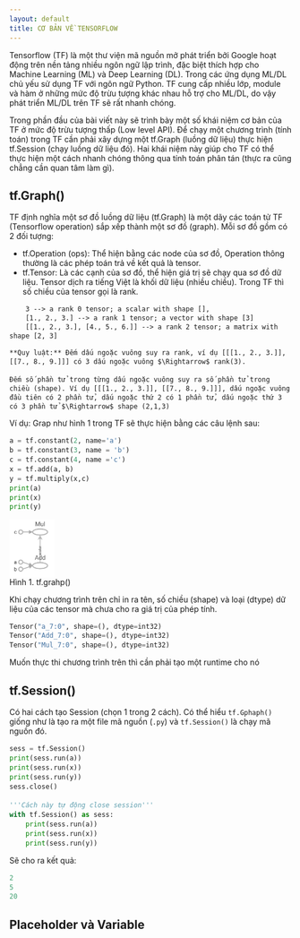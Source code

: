 ```yaml
---
layout: default
title: CƠ BẢN VỀ TENSORFLOW
---
```


Tensorflow (TF) là một thư viện mã nguồn mở phát triển bởi Google hoạt động trên nền tảng nhiều ngôn ngữ lập trình, đặc biệt thích hợp cho Machine Learning (ML) và Deep Learning (DL). Trong các ứng dụng ML/DL chủ yếu sử dụng TF với ngôn ngữ Python. TF cung cấp nhiều lớp, module và hàm ở những mức độ trừu tượng khác nhau hỗ trợ cho ML/DL, do vậy phát triển ML/DL trên TF sẽ rất nhanh chóng.

Trong phần đầu của bài viết này sẽ trình bày một số khái niệm cơ bản của TF ở mức độ trừu tượng thấp (Low level API). Để chạy một chương trình (tính toán) trong TF cần phải xây dựng một tf.Graph (luồng dữ liệu) thực hiện tf.Session (chạy luồng dữ liệu đó). Hai khái niệm này giúp cho TF có thể thực hiện một cách nhanh chóng thông qua tính toán phân tán (thực ra cũng chẳng cần quan tâm làm gì).
## tf.Graph()
TF định nghĩa một sơ đồ luồng dữ liệu (tf.Graph) là một dãy các toán tử TF (Tensorflow operation) sắp xếp thành một sơ đồ (graph). Mỗi sơ đồ gồm có 2 đối tượng:
- tf.Operation (ops): Thể hiện bằng các node của sơ đồ, Operation thông thường là các phép toán trả về kết quả là tensor.
- tf.Tensor: Là các cạnh của sơ đồ, thể hiện giá trị sẽ chạy qua sơ đồ dữ liệu. Tensor dịch ra tiếng Việt là khối dữ liệu (nhiều chiều). Trong TF thì số chiều của tensor gọi là rank.
```
    3 --> a rank 0 tensor; a scalar with shape [],
    [1., 2., 3.] --> a rank 1 tensor; a vector with shape [3]
    [[1., 2., 3.], [4., 5., 6.]] --> a rank 2 tensor; a matrix with shape [2, 3]
```
    **Quy luật:** Đếm dấu ngoặc vuông suy ra rank, ví dụ [[[1., 2., 3.]], [[7., 8., 9.]]] có 3 dấu ngoặc vuông $\Rightarrow$ rank(3). 

    Đếm số phần tử trong từng dấu ngoặc vuông suy ra số phần tử trong chiều (shape). Ví dụ [[[1., 2., 3.]], [[7., 8., 9.]]], dấu ngoặc vuông đầu tiên có 2 phần tử, dấu ngoặc thứ 2 có 1 phần tử, dấu ngoặc thứ 3 có 3 phần tử $\Rightarrow$ shape (2,1,3)

Ví dụ: Grap như hình 1 trong TF sẽ thực hiện bằng các câu lệnh sau:

```python
a = tf.constant(2, name='a')
b = tf.constant(3, name = 'b')
c = tf.constant(4, name ='c')
x = tf.add(a, b)
y = tf.multiply(x,c)
print(a)
print(x)
print(y)
```

<div class="imgcap">
 <img src ="/images/bai-03/tfgraph.PNG" align = "center" width = "80">
 <div class = "thecap">Hình 1. tf.grahp()</div>
</div>

Khi chạy chương trình trên chỉ in ra tên, số chiều (shape) và loại (dtype) dữ liệu của các tensor mà chưa cho ra giá trị của phép tính.
```python
Tensor("a_7:0", shape=(), dtype=int32)
Tensor("Add_7:0", shape=(), dtype=int32)
Tensor("Mul_7:0", shape=(), dtype=int32)
```
 Muốn thực thi chương trình trên thì cần phải tạo một runtime cho nó
## tf.Session()
Có hai cách tạo Session (chọn 1 trong 2 cách). Có thể hiểu ```tf.Gphaph()``` giống như là tạo ra một file mã nguồn (```.py```) và ```tf.Session()``` là chạy mã nguồn đó.

```python
sess = tf.Session()
print(sess.run(a))
print(sess.run(x))
print(sess.run(y))
sess.close()

'''Cách này tự động close session'''
with tf.Session() as sess:
    print(sess.run(a))
    print(sess.run(x))
    print(sess.run(y))
```

Sẽ cho ra kết quả:

```python
2
5
20
```
## Placeholder và Variable
